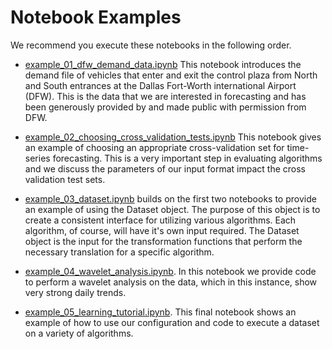 # Notebook Examples

We recommend you execute these notebooks in the following order.

- [example_01_dfw_demand_data.ipynb](example_01_dfw_demand_data.ipynb) 
This notebook introduces the demand file of vehicles that enter and exit the control plaza from North and South entrances at the Dallas Fort-Worth international Airport (DFW).  This is the data that we are interested in forecasting and has been generously provided by and made public with permission from DFW.

- [example_02_choosing_cross_validation_tests.ipynb](example_02_choosing_cross_validation_tests.ipynb) 
This notebook gives an example of choosing an appropriate cross-validation set for time-series forecasting.  This is a very important step in evaluating algorithms and we discuss the parameters of our input format impact the cross validation test sets.

- [example_03_dataset.ipynb](example_03_dataset.ipynb) builds on the first two notebooks to provide an example of using the Dataset object.  The purpose of this object is to create a consistent interface for utilizing various algorithms.  Each algorithm, of course, will have it's own input required.  The Dataset object is the input for the transformation functions that perform the necessary translation for a specific algorithm.

- [example_04_wavelet_analysis.ipynb](example_04_wavelet_analysis.ipynb).  In this notebook we provide code to perform a wavelet analysis on the data, which in this instance, show very strong daily trends. 

- [example_05_learning_tutorial.ipynb](example_05_learning_tutorial.ipynb).  This final notebook shows an example of how to use our configuration and code to execute a dataset on a variety of algorithms.





